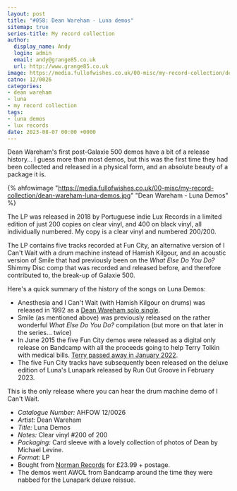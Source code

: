```yaml
---
layout: post
title: "#058: Dean Wareham - Luna demos"
sitemap: true
series-title: My record collection
author:
  display_name: Andy
  login: admin
  email: andy@grange85.co.uk
  url: http://www.grange85.co.uk
image: https://media.fullofwishes.co.uk/00-misc/my-record-collection/dean-wareham-luna-demos.jpg
catno: 12/0026
categories:
- dean wareham
- luna
- my record collection
tags:
- luna demos
- lux records
date: 2023-08-07 00:00 +0000
---
```

Dean Wareham's first post-Galaxie 500 demos have a bit of a release history... I guess more than most demos, but this was the first time they had been collected and released in a physical form, and an absolute beauty of a package it is.

{% ahfowimage "https://media.fullofwishes.co.uk/00-misc/my-record-collection/dean-wareham-luna-demos.jpg" "Dean Wareham - Luna Demos" %}

The LP was released in 2018 by Portuguese indie Lux Records in a limited edition of just 200 copies on clear vinyl, and 400 on black vinyl, all individually numbered. My copy is a clear vinyl and numbered 200/200. 

The LP contains five tracks recorded at Fun City, an alternative version of I Can't Wait with a drum machine instead of Hamish Kilgour, and an acoustic version of Smile that had previously been on the _What Else Do You Do?_ Shimmy Disc comp that was recorded and released before, and therefore contributed to, the break-up of Galaxie 500.

Here's a quick summary of the history of the songs on Luna Demos:

<!--more-->

 - Anesthesia and I Can't Wait (with Hamish Kilgour on drums) was released in 1992 as a [Dean Wareham solo single](/2023/07/13/my-record-collection-051-dean-wareham-anesthesia/).
 - Smile (as mentioned above) was previously released on the rather wonderful _What Else Do You Do?_ compilation (but more on that later in the series... twice)
 - In June 2015 the five Fun City demos were released as a digital only release on Bandcamp with all the proceeds going to help Terry Tolkin with medical bills. [Terry passed away in January 2022](/2022/01/25/rip-terry-tolkin/).
 - The five Fun City tracks have subsequently been released on the deluxe edition of Luna's Lunapark released by Run Out Groove in February 2023.

This is the only release where you can hear the drum machine demo of I Can't Wait.

 - *Catalogue Number:* AHFOW 12/0026
 - *Artist:* Dean Wareham
 - *Title:* Luna Demos
 - *Notes:* Clear vinyl #200 of 200
 - *Packaging:* Card sleeve with a lovely collection of photos of Dean by Michael Levine.
 - *Format:* LP
 - Bought from [Norman Records](https://www.normanrecords.com/) for £23.99 + postage.
 - The demos went AWOL from Bandcamp around the time they were nabbed for the Lunapark deluxe reissue.

